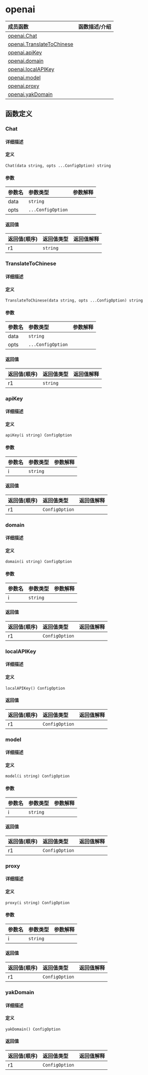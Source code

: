 # openai

|成员函数|函数描述/介绍|
|:------|:--------|
| [openai.Chat](#chat) ||
| [openai.TranslateToChinese](#translatetochinese) ||
| [openai.apiKey](#apikey) ||
| [openai.domain](#domain) ||
| [openai.localAPIKey](#localapikey) ||
| [openai.model](#model) ||
| [openai.proxy](#proxy) ||
| [openai.yakDomain](#yakdomain) ||


## 函数定义
### Chat

#### 详细描述


#### 定义

`Chat(data string, opts ...ConfigOption) string`

#### 参数
|参数名|参数类型|参数解释|
|:-----------|:---------- |:-----------|
| data | `string` |   |
| opts | `...ConfigOption` |   |

#### 返回值
|返回值(顺序)|返回值类型|返回值解释|
|:-----------|:---------- |:-----------|
| r1 | `string` |   |


### TranslateToChinese

#### 详细描述


#### 定义

`TranslateToChinese(data string, opts ...ConfigOption) string`

#### 参数
|参数名|参数类型|参数解释|
|:-----------|:---------- |:-----------|
| data | `string` |   |
| opts | `...ConfigOption` |   |

#### 返回值
|返回值(顺序)|返回值类型|返回值解释|
|:-----------|:---------- |:-----------|
| r1 | `string` |   |


### apiKey

#### 详细描述


#### 定义

`apiKey(i string) ConfigOption`

#### 参数
|参数名|参数类型|参数解释|
|:-----------|:---------- |:-----------|
| i | `string` |   |

#### 返回值
|返回值(顺序)|返回值类型|返回值解释|
|:-----------|:---------- |:-----------|
| r1 | `ConfigOption` |   |


### domain

#### 详细描述


#### 定义

`domain(i string) ConfigOption`

#### 参数
|参数名|参数类型|参数解释|
|:-----------|:---------- |:-----------|
| i | `string` |   |

#### 返回值
|返回值(顺序)|返回值类型|返回值解释|
|:-----------|:---------- |:-----------|
| r1 | `ConfigOption` |   |


### localAPIKey

#### 详细描述


#### 定义

`localAPIKey() ConfigOption`

#### 返回值
|返回值(顺序)|返回值类型|返回值解释|
|:-----------|:---------- |:-----------|
| r1 | `ConfigOption` |   |


### model

#### 详细描述


#### 定义

`model(i string) ConfigOption`

#### 参数
|参数名|参数类型|参数解释|
|:-----------|:---------- |:-----------|
| i | `string` |   |

#### 返回值
|返回值(顺序)|返回值类型|返回值解释|
|:-----------|:---------- |:-----------|
| r1 | `ConfigOption` |   |


### proxy

#### 详细描述


#### 定义

`proxy(i string) ConfigOption`

#### 参数
|参数名|参数类型|参数解释|
|:-----------|:---------- |:-----------|
| i | `string` |   |

#### 返回值
|返回值(顺序)|返回值类型|返回值解释|
|:-----------|:---------- |:-----------|
| r1 | `ConfigOption` |   |


### yakDomain

#### 详细描述


#### 定义

`yakDomain() ConfigOption`

#### 返回值
|返回值(顺序)|返回值类型|返回值解释|
|:-----------|:---------- |:-----------|
| r1 | `ConfigOption` |   |


